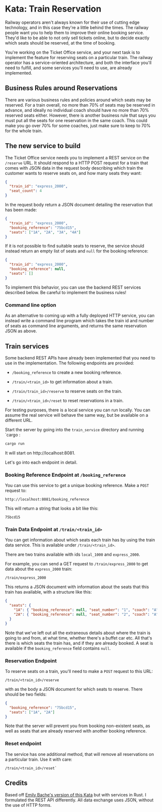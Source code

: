 # Kata: Train Reservation

Railway operators aren't always known for their use of cutting edge technology,
and in this case they're a little behind the times. The railway people want you
to help them to improve their online booking service. They'd like to be able to
not only sell tickets online, but to decide exactly which seats should be
reserved, at the time of booking.

You're working on the Ticket Office service, and your next task is to implement
the feature for reserving seats on a particular train. The railway operator has
a service-oriented architecture, and both the interface you'll need to fulfill,
and some services you'll need to use, are already implemented.

## Business Rules around Reservations

There are various business rules and policies around which seats may be
reserved. For a train overall, no more than 70% of seats may be reserved in
advance, and ideally no individual coach should have no more than 70% reserved
seats either. However, there is another business rule that says you must put
all the seats for one reservation in the same coach. This could make you go
over 70% for some coaches, just make sure to keep to 70% for the whole train.

## The new service to build

The Ticket Office service needs you to implement a REST service on the
`/reserve` URL. It should respond to a HTTP POST request for a train that comes
with JSON data in the request body describing which train the customer wants to
reserve seats on, and how many seats they want:

```json
{
  "train_id": "express_2000",
  "seat_count": 4
}
```

In the request body return a JSON document detailing the reservation that has been
made:

```json
{
  "train_id": "express_2000",
  "booking_reference": "75bcd15",
  "seats": ["1A", "2A", "3A", "4A"]
}
```

If it is not possible to find suitable seats to reserve, the service should
instead return an empty list of seats and `null` for the booking
reference:

```json
{
  "train_id": "express_2000",
  "booking_reference": null,
  "seats": []
}
```

To implement this behavior, you can use the backend REST services described
below. Be careful to implement the business rules!

### Command line option

As an alternative to coming up with a fully deployed HTTP service, you can
instead write a command line program which takes the train id and number of
seats as command line arguments, and returns the same reservation JSON as above.

## Train services

Some backend REST APIs have already been implemented that you need to use in
the implementation. The following endpoints are provided:

- `/booking_reference` to create a new booking reference.

- `/train/<train_id>` to get information about a train.

- `/train/train_id>/reserve` to reserve seats on the train.

- `/train/<train_id>/reset` to reset reservations in a train.

For testing purposes, there is a local service you can run locally. You can
assume the real service will behave the same way, but be available on a
different URL.

Start the server by going into the `train_service` directory and running `cargo :

```bash
cargo run
```

It will start on http://localhost:8081.

Let's go into each endpoint in detail.

### Booking Reference Endpoint at `/booking_reference`

You can use this service to get a unique booking reference. Make a `POST`
request to:

```
http://localhost:8081/booking_reference
```

This will return a string that looks a bit like this:

```
75bcd15
```

### Train Data Endpoint at `/train/<train_id>`

You can get information about which seats each train has by using the train
data service. This is available under `/train/<train_id>`.

There are two trains available with ids `local_1000` and `express_2000`.

For example, you can send a GET request to `/train/express_2000` to get data about
the `express_2000` train:

```
/train/express_2000
```

This returns a JSON document with information about the seats that this train
has available, with a structure like this:

```json
{
  "seats": {
    "1A": { "booking_reference": null, "seat_number": "1", "coach": "A" },
    "2A": { "booking_reference": null, "seat_number": "2", "coach": "A" }
  }
}
```

Note that we've left out all the extraneous details about where the train is
going to and from, at what time, whether there's a buffet car etc. All that's
there is which seats the train has, and if they are already booked. A seat is
available if the `booking_reference` field contains `null`.

### Reservation Endpoint

To reserve seats on a train, you'll need to make a `POST` request to this URL:

```
/train/<train_id>/reserve
```

with as the body a JSON document for which seats to reserve. There should be
two fields:

```json
{
  "booking_reference": "75bcd15",
  "seats": ["1A", "2A"]
}
```

Note that the server will prevent you from booking non-existent seats, as well
as seats that are already reserved with another booking reference.

### Reset endpoint

The service has one additional method, that will remove all reservations on a
particular train. Use it with care:

```
/train/<train_id>/reset`
```

## Credits

Based off [Emily Bache's version of this
Kata](https://github.com/emilybache/KataTrainReservation) but with services in
Rust. I formulated the REST API differently. All data exchange uses JSON,
without the use of HTTP forms.

